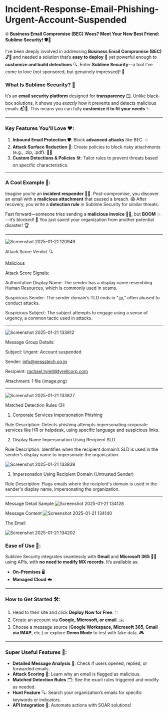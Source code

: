 # Incident-Response-Email-Phishing-Urgent-Account-Suspended
 
🌐 **Business Email Compromise (BEC) Woes? Meet Your New Best Friend: Sublime Security!** 🛡️💌  

I’ve been deeply involved in addressing **Business Email Compromise (BEC)** 🔓📧 and needed a solution that’s **easy to deploy** 🚀 yet powerful enough to **customize and build detections** 🔍. Enter **Sublime Security**—a tool I’ve come to love (not sponsored, but genuinely impressed)! 💖  

### **What Is Sublime Security? 🤔**  
It’s an **email security platform** designed for **transparency** 🪟. Unlike black-box solutions, it shows you *exactly* how it prevents and detects malicious emails 📬🛑. This means you can fully **customize it to fit your needs** ✨.  

---

### **Key Features You’ll Love ❤️:**  
1. **Inbound Email Protection** 🛡️: Block **advanced attacks** like BEC. 💥  
2. **Attack Surface Reduction** 🧹: Create policies to block risky attachments (e.g., .zip, .pdf). 📂🚫  
3. **Custom Detections & Policies** 🛠️: Tailor rules to prevent threats based on specific characteristics.  

---

### **A Cool Example 🎯:**  
Imagine you’re an **incident responder** 🕵️‍♂️. Post-compromise, you discover an email with a **malicious attachment** that caused a breach. 😱 After recovery, you write a **detection rule** in Sublime Security for similar threats.  

Fast forward—someone tries sending a **malicious invoice** 📄👾, but **BOOM** 💥—it’s blocked! 🙌 You just saved your organization from another potential disaster! 🏆  

---
![Screenshot 2025-01-21 120949](https://github.com/user-attachments/assets/a06162e8-9843-4ab9-8a5c-bff36dccccd3)

Attack Score Verdict 🔍

Malicious

Attack Score Signals:

Authoritative Display Name: The sender has a display name resembling Human Resources, which is commonly used in scams.

Suspicious Sender: The sender domain’s TLD ends in ".jp," often abused to conduct attacks.

Suspicious Subject: The subject attempts to engage using a sense of urgency, a common tactic used in attacks.

---

![Screenshot 2025-01-21 133912](https://github.com/user-attachments/assets/c20483f2-e46b-4085-a69a-cb022e3e4fc9)

Message Group Details:

Subject: Urgent: Account suspended

Sender: info@nessstech.co.jp

Recipient: rachael.tyrell@tyrellcorp.com

Attachment: 1 file (image.png)

---

![Screenshot 2025-01-21 133827](https://github.com/user-attachments/assets/2a2054bf-a2f8-4e92-b258-3ae6970fafc2)

Matched Detection Rules (3):

1. Corporate Services Impersonation Phishing

Rule Description: Detects phishing attempts impersonating corporate services like HR or helpdesk, using specific language and suspicious links.

2. Display Name Impersonation Using Recipient SLD

Rule Description: Identifies when the recipient domain’s SLD is used in the sender’s display name to impersonate the organization.

![Screenshot 2025-01-21 133839](https://github.com/user-attachments/assets/1ade8fca-f5e8-447d-b9ca-28a9f14adb8e)

3. Impersonation Using Recipient Domain (Untrusted Sender)

Rule Description: Flags emails where the recipient's domain is used in the sender's display name, impersonating the organization.

---
Message Detail Sample
![Screenshot 2025-01-21 134128](https://github.com/user-attachments/assets/6ddd9e37-77b0-44d3-b314-dc3ff9bd9ec9)

Message Content
![Screenshot 2025-01-21 134140](https://github.com/user-attachments/assets/f93d7492-9882-40c9-82f1-40af759bfc84)

The Email

![Screenshot 2025-01-21 134202](https://github.com/user-attachments/assets/5d5ee75e-4e03-4357-b10c-f98871b25f0a)


### **Ease of Use 🧩:**  
Sublime Security integrates seamlessly with **Gmail** and **Microsoft 365** 📧🔗 using APIs, with **no need to modify MX records**. It’s available as:  
- **On-Premises** 🖥️  
- **Managed Cloud** ☁️  

---

### **How to Get Started 🛠️:**  
1. Head to their site and click **Deploy Now for Free**. 🖱️  
2. Create an account via **Google, Microsoft, or email**. ✉️  
3. Choose a message source (**Google Workspace, Microsoft 365, Gmail via IMAP**, etc.) or explore **Demo Mode** to test with fake data. 🎮  

---

### **Super Useful Features 🚀:**  
- **Detailed Message Analysis** 🧐: Check if users opened, replied, or forwarded emails.  
- **Attack Scoring** 🧮: Learn why an email is flagged as malicious.  
- **Matched Detection Rules** 🗂️: See the exact rules triggered and modify as needed.  
- **Hunt Feature** 🔍: Search your organization’s emails for specific keywords or indicators.  
- **API Integration** 🤝: Automate actions with SOAR solutions!  
